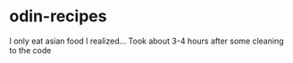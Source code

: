 # odin-recipes
I only eat asian food I realized...
Took about 3-4 hours after some cleaning to the code